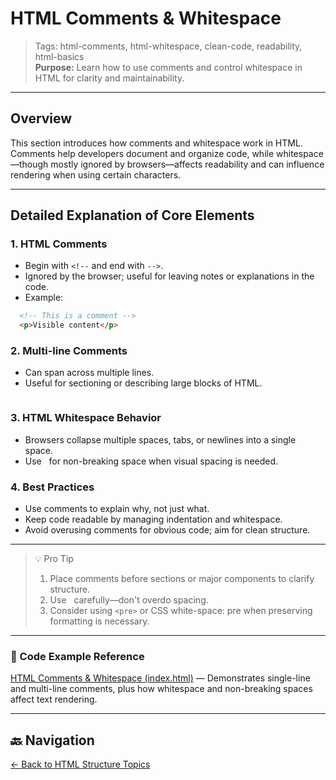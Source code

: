 # HTML Comments & Whitespace

> Tags: html-comments, html-whitespace, clean-code, readability, html-basics  
> **Purpose:** Learn how to use comments and control whitespace in HTML for clarity and maintainability.

---

## Overview

This section introduces how comments and whitespace work in HTML. Comments help developers document and organize code, while whitespace—though mostly ignored by browsers—affects readability and can influence rendering when using certain characters.

---

## Detailed Explanation of Core Elements

### 1. HTML Comments

- Begin with `<!--` and end with `-->`.
- Ignored by the browser; useful for leaving notes or explanations in the code.
- Example:

```html
  <!-- This is a comment -->
  <p>Visible content</p>
```

### 2. Multi-line Comments

- Can span across multiple lines.
- Useful for sectioning or describing large blocks of HTML.

```html

```

### 3. HTML Whitespace Behavior

- Browsers collapse multiple spaces, tabs, or newlines into a single space.
- Use &nbsp; for non-breaking space when visual spacing is needed.

### 4. Best Practices

- Use comments to explain why, not just what.
- Keep code readable by managing indentation and whitespace.
- Avoid overusing comments for obvious code; aim for clean structure.

---

> 💡 Pro Tip
>
> 1. Place comments before sections or major components to clarify structure.
> 2. Use &nbsp; carefully—don't overdo spacing.
> 3. Consider using `<pre>` or CSS white-space: pre when preserving formatting is necessary.

---

### 🧪 Code Example Reference

[HTML Comments & Whitespace (index.html)](index.html) — Demonstrates single-line and multi-line comments, plus how whitespace and non-breaking spaces affect text rendering.

---

## 🔙 Navigation

[← Back to HTML Structure Topics](../README.md)

